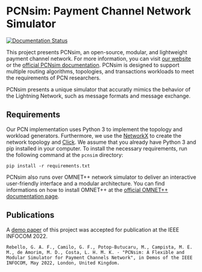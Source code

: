 # PCNsim: Payment Channel Network Simulator 
[![Documentation Status](https://readthedocs.org/projects/pcnsim/badge/?version=latest)](https://pcnsim.readthedocs.io/en/latest/?badge=latest)

This project presents PCNsim, an open-source, modular, and lightweight payment channel network. For more information, you can visit [our website](https://www.gta.ufrj.br/pcnsim) or the [official PCNsim documentation](https://pcsim.readthedocs.org). PCNsim is designed to support multiple routing algorithms, topologies, and transactions workloads to meet the requirements of PCN researchers. 

PCNsim presents a unique simulator that accuratly mimics the behavior of the Lightning Network, such as message formats and message exchange.

## Requirements

Our PCN implementation uses Python 3 to implement the topology and workload generators. Furthermore, we use the [NetworkX](https://networkx.org/) to create the network topology and [Click](https://click.palletsprojects.com/). We assume that you already have Python 3 and pip installed in your computer. To install the necessary requirements, run the following command at the `pcnsim` directory:

    pip install -r requirements.txt

PCNsim also runs over OMNET++ network simulator to deliver an interactive user-friendly interface and a modular architecture. You can find informations on how to install OMNET++ at the [official OMNET++ documentation page](https://omnetpp.org/).

## Publications

A [demo paper](http://www.gta.ufrj.br/ftp/gta/TechReports/RCP22.pdf) of this project was accepted for publication at the IEEE INFOCOM 2022.

    Rebello, G. A. F., Camilo, G. F., Potop-Butucaru, M., Campista, M. E. M., de Amorim, M. D., Costa, L. H. M. K. - "PCNsim: A Flexible and Modular Simulator for Payment Channels Network", in Demos of the IEEE INFOCOM, May 2022, London, United Kingdom.

